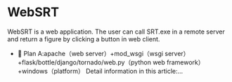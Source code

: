 # WebSRT
WebSRT is a web application. The user can call SRT.exe in a remote server and return a figure by clicking a button in web client.
- 👋 Plan A:apache（web server）+mod_wsgi（wsgi server）+flask/bottle/django/tornado/web.py（python web framework）+windows（platform）
Detail information in this article:...
